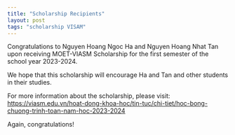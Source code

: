 ```yaml
---
title: "Scholarship Recipients"
layout: post
tags: "scholarship VISAM"
---
```

Congratulations to Nguyen Hoang Ngoc Ha and Nguyen Hoang Nhat Tan upon receiving 
MOET-VIASM Scholarship for the first semester of the school year 2023-2024.

We hope that this scholarship will encourage Ha and Tan and other students in their studies.

For more information about the scholarship, please visit: <https://viasm.edu.vn/hoat-dong-khoa-hoc/tin-tuc/chi-tiet/hoc-bong-chuong-trinh-toan-nam-hoc-2023-2024>

Again, congratulations!
